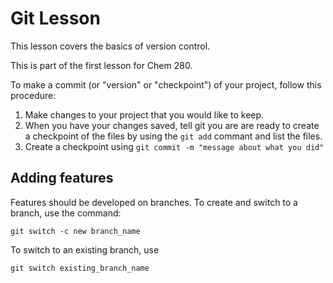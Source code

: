 # Git Lesson

This lesson covers the basics of version control.

This is part of the first lesson for Chem 280.

To make a commit (or "version" or "checkpoint") of your project, follow this procedure:

1. Make changes to your project that you would like to keep.
2. When you have your changes saved, tell git you are are ready to create a checkpoint of the files by using the `git add` commant and list the files.
3. Create a checkpoint using `git commit -m "message about what you did"` 

## Adding features
Features should be developed on branches. To create and switch to a branch, use the command:

```
git switch -c new branch_name
```
To switch to an existing branch, use

```
git switch existing_branch_name
```
